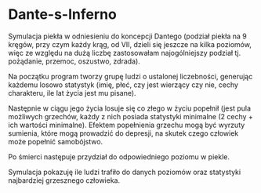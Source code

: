 # Dante-s-Inferno
Symulacja piekła w odniesieniu do koncepcji Dantego (podział piekła na 9 kręgów, przy czym każdy krąg, od VII, dzieli się jeszcze na kilka poziomów, więc ze względu na dużą liczbę zastosowałam najogólniejszy podział tj. pożądanie, przemoc, oszustwo, zdrada).

Na początku program tworzy grupę ludzi o ustalonej liczebności, generując każdemu losowo statystyk (imię, płeć, czy jest wierzący czy nie, cechy charakteru, ile lat życia jest mu pisane).

Następnie w ciągu jego życia losuje się co złego w życiu popełnił (jest pula możliwych grzechów, każdy z nich posiada statystyki minimalne (2 cechy + ich wartości minimalne). 
Efektem popełnienia grzechu mogą być wyrzuty sumienia, które mogą prowadzić do depresji, na skutek czego człowiek może popełnić samobójstwo.

Po śmierci następuje przydział do odpowiedniego poziomu w piekle.

Symulacja pokazuję ile ludzi trafiło do danych poziomów oraz statystyki najbardziej grzesznego człowieka.
